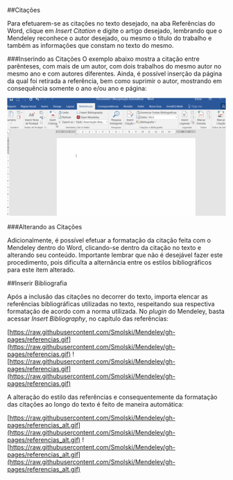 ##Citações 

Para efetuarem-se as citações no texto desejado, na aba Referências do Word, clique em *Insert Citation* e digite o artigo desejado, lembrando que o Mendeley reconhece o autor desejado, ou mesmo o título do trabalho e também as informações que constam no texto do mesmo. 

###Inserindo as Citações
O exemplo abaixo mostra a citação entre parênteses, com mais de um autor, com dois trabalhos do mesmo autor no mesmo ano e com autores diferentes. Ainda, é possível inserção da página da qual foi retirada a referência, bem como suprimir o autor, mostrando em consequência somente o ano e/ou ano e página:

![Citação no Microsoft Word](citacoes.gif)

###Alterando as Citações

Adicionalmente, é possível efetuar a formatação da citação feita com o Mendeley dentro do Word, clicando-se dentro da citação no texto e alterando seu conteúdo. Importante lembrar que não é desejável fazer este procedimento, pois dificulta a alternância entre os estilos bibliográficos para este item alterado.


##Inserir Bibliografia

Após a inclusão das citações no decorrer do texto, importa elencar as referências bibliográficas utilizadas no texto, respeitando sua respectiva formatação de acordo com a norma utilizada. No *plugin* do Mendeley, basta acessar *Insert Bibliography*, no capítulo das referências:

[https://raw.githubusercontent.com/Smolski/Mendeley/gh-pages/referencias.gif](https://raw.githubusercontent.com/Smolski/Mendeley/gh-pages/referencias.gif)
![https://raw.githubusercontent.com/Smolski/Mendeley/gh-pages/referencias.gif](https://raw.githubusercontent.com/Smolski/Mendeley/gh-pages/referencias.gif)

A alteração do estilo das referências e consequentemente da formatação das citações ao longo do texto é feito de maneira automática:

[https://raw.githubusercontent.com/Smolski/Mendeley/gh-pages/referencias_alt.gif](https://raw.githubusercontent.com/Smolski/Mendeley/gh-pages/referencias_alt.gif)
![https://raw.githubusercontent.com/Smolski/Mendeley/gh-pages/referencias_alt.gif](https://raw.githubusercontent.com/Smolski/Mendeley/gh-pages/referencias_alt.gif)



